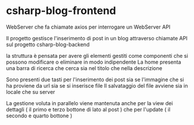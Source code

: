 # csharp-blog-frontend
WebServer che fa chiamate axios per interrogare un WebServer API

Il progetto gestisce l'inserimento di post in un blog attraverso chiamate API sul progetto csharp-blog-backend

la struttura è pensata per avere gli elementi gestiti come componenti che si possono modificare o eliminare in modo indipendente
La home presenta una barra di ricerca che cerca sia nel titolo che nella descrizione

Sono presenti due tasti per l'inserimento dei post sia se l'immagine che si ha proviene da url sia se si inserisce file
Il salvataggio del file avviene sia in locale che su server

La gestione voluta in parallelo viene mantenuta anche per la view dei dettagli ( il primo e terzo bottone di lato al post )
che per l'update ( il secondo e quarto bottone ) 
